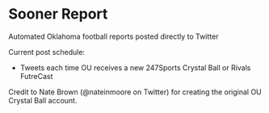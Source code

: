 # Sooner Report
Automated Oklahoma football reports posted directly to Twitter

Current post schedule:

- Tweets each time OU receives a new 247Sports Crystal Ball or Rivals FutreCast

Credit to Nate Brown (@nateinmoore on Twitter) for creating the original OU Crystal Ball account.
